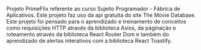 Projeto PrimeFlix referente ao curso Sujeito Programador - Fábrica de Aplicativos.
Este projeto faz uso da api gratuita do site The Movie Database.
Este projeto foi pensado para o aprendizado e treinamento de conceitos como requisições HTTP através da biblioteca Axios, 
da páginação e roteamento através da biblioteca React Router Dom e também do aprendizado de alertas interativos com a biblioteca React Toastify.
